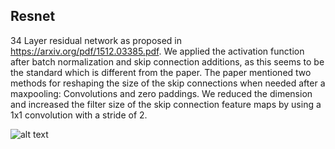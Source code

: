 ## Resnet

34 Layer residual network as proposed in https://arxiv.org/pdf/1512.03385.pdf. We applied the activation function after batch normalization and skip connection additions, as this seems to be the standard which is different from the paper. 
The paper mentioned two methods for reshaping the size of the skip connections when needed after a maxpooling: Convolutions and zero paddings.
We reduced the dimension and increased the filter size of the skip connection feature maps by using a 1x1 convolution with a stride of 2.

![alt text](https://miro.medium.com/max/772/1*nNZMmh3G6uQDszsB2PQmOw.png)
